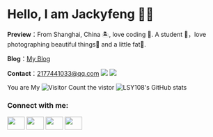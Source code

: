 # Hello, I am Jackyfeng 👏🏻

**Preview**：From Shanghai, China 🏝, love coding 🐍. A student 🏫，love photographing beautiful things🌿 and a little fat🍔.

**Blog**：[My Blog](https://jackyfzh.github.io)

**Contact**：2177441033@qq.com
**![](https://img.shields.io/badge/python-3.9-orange)**
**![](https://img.shields.io/badge/python-3.8-orange?style=for-the—badge&logo=python&logoColor=orange)**

You are My ![Visitor Count](https://profile-counter.glitch.me/LSY108/count.svg) the vistor
![LSY108's GitHub stats](https://github-readme-stats.vercel.app/api?username=LSY108&show_icons=true&theme=tokyonight)
<h3 align="left">Connect with me:</h3>
<p align="left">
<a href="your link" target="blank"><img align="center" src="https://cdn.jsdelivr.net/npm/simple-icons@3.0.1/icons/twitter.svg" alt="" height="30" width="40" /></a>
<a href="your link" target="blank"><img align="center" src="https://cdn.jsdelivr.net/npm/simple-icons@3.0.1/icons/linkedin.svg" alt="" height="30" width="40" /></a>
<a href="your link" target="blank"><img align="center" src="https://cdn.jsdelivr.net/npm/simple-icons@3.0.1/icons/instagram.svg" alt="" height="30" width="40" /></a>
<a href="your link" target="blank"><img align="center" src="https://cdn.jsdelivr.net/npm/simple-icons@3.0.1/icons/youtube.svg" alt="" height="30" width="40" /></a>
</p>
